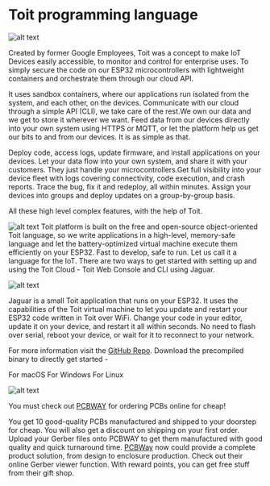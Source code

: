 # Toit programming language
![alt text](https://hackster.imgix.net/uploads/attachments/1512723/_oUrIM0lu3i.blob?auto=compress%2Cformat&w=900&h=675&fit=min)

Created by former Google Employees, Toit was a concept to make IoT Devices easily accessible, to monitor and control for enterprise uses. To simply secure the code on our ESP32 microcontrollers with lightweight containers and orchestrate them through our cloud API.

It uses sandbox containers, where our applications run isolated from the system, and each other, on the devices. Communicate with our cloud through a simple API (CLI), we take care of the rest.We own our data and we get to store it wherever we want. Feed data from our devices directly into your own system using HTTPS or MQTT, or let the platform help us get our bits to and from our devices. It is as simple as that.

Deploy code, access logs, update firmware, and install applications on your devices. Let your data flow into your own system, and share it with your customers. They just handle your microcontrollers.Get full visibility into your device fleet with logs covering connectivity, code execution, and crash reports. Trace the bug, fix it and redeploy, all within minutes. Assign your devices into groups and deploy updates on a group-by-group basis.

All these high level complex features, with the help of Toit.


![alt text](https://hackster.imgix.net/uploads/attachments/1512486/image_PJZUhg5c02.png?auto=compress%2Cformat&w=740&h=555&fit=max)
Toit platform is built on the free and open-source object-oriented Toit language, so we write applications in a high-level, memory-safe language and let the battery-optimized virtual machine execute them efficiently on your ESP32. Fast to develop, safe to run. Let us call it a language for the IoT.
There are two ways to get started with setting up and using the Toit Cloud - Toit Web Console and CLI using Jaguar.

![alt text](https://hackster.imgix.net/uploads/attachments/1512500/image_P5PZc8MLr7.png?auto=compress%2Cformat&w=740&h=555&fit=max)

Jaguar is a small Toit application that runs on your ESP32. It uses the capabilities of the Toit virtual machine to let you update and restart your ESP32 code written in Toit over WiFi. Change your code in your editor, update it on your device, and restart it all within seconds. No need to flash over serial, reboot your device, or wait for it to reconnect to your network.

For more information visit the [GitHub Repo](https://github.com/toitlang/jaguar). Download the precompiled binary to directly get started -

For macOS
For Windows
For Linux

![alt text](https://hackster.imgix.net/uploads/attachments/1518136/8_tJuwoRM3dI.JPG?auto=compress%2Cformat&w=740&h=555&fit=max)

You must check out [PCBWAY](https://www.pcbway.com/) for ordering PCBs online for cheap!

You get 10 good-quality PCBs manufactured and shipped to your doorstep for cheap. You will also get a discount on shipping on your first order. Upload your Gerber files onto PCBWAY to get them manufactured with good quality and quick turnaround time. [PCBWay](https://www.pcbway.com/) now could provide a complete product solution, from design to enclosure production. Check out their online Gerber viewer function. With reward points, you can get free stuff from their gift shop.
